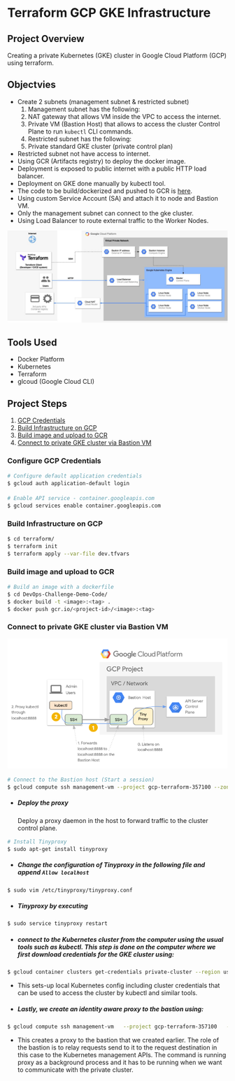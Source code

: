 # Terraform GCP GKE Infrastructure

## Project Overview
Creating a private Kubernetes (GKE) cluster in Google Cloud Platform (GCP) using terraform.

## Objectvies

* Create 2 subnets (management subnet & restricted subnet)
  1. Management subnet has the following:
    1. NAT gateway that allows VM inside the VPC to access the internet.
    1. Private VM (Bastion Host) that allows to access the cluster Control Plane to run `kubectl` CLI commands.
  1. Restricted subnet has the following:
    1. Private standard GKE cluster (private control plan)
* Restricted subnet not have access to internet.
* Using GCR (Artifacts registry) to deploy the docker image.
* Deployment is exposed to public internet with a public HTTP load balancer.
* Deployment on GKE done manually by kubectl tool.
* The code to be build/dockerized and pushed to GCR is [here](https://github.com/atefhares/DevOps-Challenge-Demo-Code).
* Using custom Service Account (SA) and attach it to node and Bastion VM.
* Only the management subnet can connect to the gke cluster.
* Using Load Balancer to route external traffic to the Worker Nodes.

![This is a alt text.](/images/private-gke-2.jpeg)


## Tools Used

* Docker Platform
* Kubernetes
* Terraform
* glcoud (Google Cloud CLI)


## Project Steps

1. [GCP Credentials](Configure-GCP-Credentials)
1. [Build Infrastructure on GCP](#Build-Infrastructure-on-GCP)
1. [Build image and upload to GCR](#Build-image-and-upload-to-GCR)
1. [Connect to private GKE cluster via Bastion VM](#Connect-to-private-GKE-cluster-via-Bastion-VM)


### Configure GCP Credentials
```bash
# Configure default application credentials
$ gcloud auth application-default login

# Enable API service - container.googleapis.com
$ gcloud services enable container.googleapis.com

```


### Build Infrastructure on GCP
```bash
$ cd terraform/
$ terraform init
$ terraform apply --var-file dev.tfvars 
```

### Build image and upload to GCR

```bash
# Build an image with a dockerfile
$ cd DevOps-Challenge-Demo-Code/
$ docker build -t <image>:<tag> .
$ docker push gcr.io/<project-id>/<image>:<tag>
```

### Connect to private GKE cluster via Bastion VM
![This is a alt text.](/images/private-gke.png)
```bash
# Connect to the Bastion host (Start a session)
$ gcloud compute ssh management-vm --project gcp-terraform-357100 --zone us-central1-a
```
 - ##### Deploy the proxy
   Deploy a proxy daemon in the host to forward traffic to the cluster control plane.
```bash
# Install Tinyproxy
$ sudo apt-get install tinyproxy
```
 - ##### Change the configuration of Tinyproxy in the following file and append `Allow localhost`
 ```bash
$ sudo vim /etc/tinyproxy/tinyproxy.conf
```
 - ##### Tinyproxy by executing
 ```bash
$ sudo service tinyproxy restart
```
 - ##### connect to the Kubernetes cluster from the computer using the usual tools such as kubectl. This step is done on the computer where we first download credentials for the GKE cluster using:
 ```bash
$ gcloud container clusters get-credentials private-cluster --region us-central1 --project gcp-terraform-357100
```
 - This sets-up local Kubernetes config including cluster credentials that can be used to access the cluster by kubectl and similar tools.

 - ##### Lastly, we create an identity aware proxy to the bastion using:
 ```bash
$ gcloud compute ssh management-vm   --project gcp-terraform-357100   --zone us-central1-a   --  -L 8888:localhost:8888 -N -q -f
```

 - This creates a proxy to the bastion that we created earlier. The role of the bastion is to relay requests send to it to the request destination in this case to the Kubernetes management APIs. The command is running proxy as a background process and it has to be running when we want to communicate with the private cluster.







